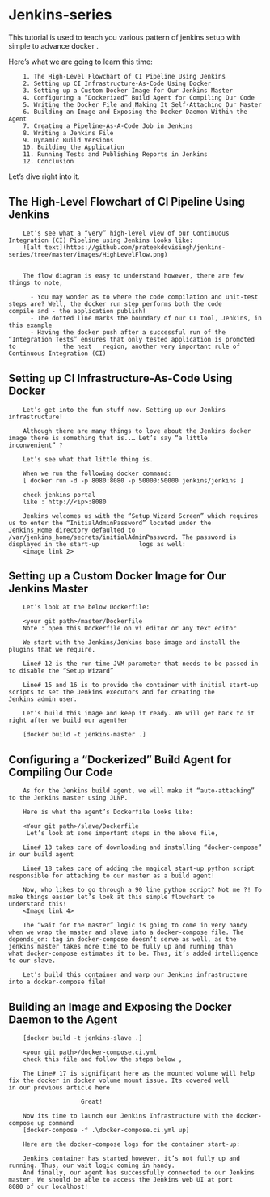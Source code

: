 # Jenkins-series
This tutorial is used to teach you various pattern of jenkins setup with simple to advance docker . 

Here’s what we are going to learn this time:

        1. The High-Level Flowchart of CI Pipeline Using Jenkins
        2. Setting up CI Infrastructure-As-Code Using Docker
        3. Setting up a Custom Docker Image for Our Jenkins Master
        4. Configuring a “Dockerized” Build Agent for Compiling Our Code
        5. Writing the Docker File and Making It Self-Attaching Our Master
        6. Building an Image and Exposing the Docker Daemon Within the Agent
        7. Creating a Pipeline-As-A-Code Job in Jenkins
        8. Writing a Jenkins File
        9. Dynamic Build Versions
        10. Building the Application
        11. Running Tests and Publishing Reports in Jenkins
        12. Conclusion

Let’s dive right into it.

## The High-Level Flowchart of CI Pipeline Using Jenkins
        Let’s see what a “very” high-level view of our Continuous Integration (CI) Pipeline using Jenkins looks like:
        ![alt text](https://github.com/prateekdevisingh/jenkins-series/tree/master/images/HighLevelFlow.png)


        The flow diagram is easy to understand however, there are few things to note,

          - You may wonder as to where the code compilation and unit-test steps are? Well, the docker run step performs both the code               compile and - the application publish!
          - The dotted line marks the boundary of our CI tool, Jenkins, in this example
          - Having the docker push after a successful run of the “Integration Tests” ensures that only tested application is promoted to             the next   region, another very important rule of Continuous Integration (CI)

## Setting up CI Infrastructure-As-Code Using Docker
        Let’s get into the fun stuff now. Setting up our Jenkins infrastructure!

        Although there are many things to love about the Jenkins docker image there is something that is..… Let’s say “a little                 inconvenient” ?

        Let’s see what that little thing is.

        When we run the following docker command:
        [ docker run -d -p 8080:8080 -p 50000:50000 jenkins/jenkins ]

        check jenkins portal
        like : http://<ip>:8080

        Jenkins welcomes us with the “Setup Wizard Screen” which requires us to enter the “InitialAdminPassword” located under the               Jenkins_Home directory defaulted to /var/jenkins_home/secrets/initialAdminPassword. The password is displayed in the start-up           logs as well:
        <image link 2>


## Setting up a Custom Docker Image for Our Jenkins Master
        Let’s look at the below Dockerfile:

        <your git path>/master/Dockerfile
        Note : open this Dockerfile on vi editor or any text editor 

        We start with the Jenkins/Jenkins base image and install the plugins that we require.

        Line# 12 is the run-time JVM parameter that needs to be passed in to disable the “Setup Wizard”

        Line# 15 and 16 is to provide the container with initial start-up scripts to set the Jenkins executors and for creating the             Jenkins admin user.

        Let’s build this image and keep it ready. We will get back to it right after we build our agent!er

        [docker build -t jenkins-master .]

## Configuring a “Dockerized” Build Agent for Compiling Our Code

        As for the Jenkins build agent, we will make it “auto-attaching” to the Jenkins master using JLNP.

        Here is what the agent’s Dockerfile looks like:

        <Your git path>/slave/Dockerfile
         Let’s look at some important steps in the above file,

        Line# 13 takes care of downloading and installing “docker-compose” in our build agent

        Line# 18 takes care of adding the magical start-up python script responsible for attaching to our master as a build agent!

        Now, who likes to go through a 90 line python script? Not me ?! To make things easier let’s look at this simple flowchart to             understand this!      
        <Image link 4>
        
        The “wait for the master” logic is going to come in very handy when we wrap the master and slave into a docker-compose file. The         depends_on: tag in docker-compose doesn’t serve as well, as the jenkins master takes more time to be fully up and running than           what docker-compose estimates it to be. Thus, it’s added intelligence to our slave.

        Let’s build this container and warp our Jenkins infrastructure into a docker-compose file!
## Building an Image and Exposing the Docker Daemon to the Agent

        [docker build -t jenkins-slave .]
        
        <your git path>/docker-compose.ci.yml
        check this file and follow the steps below ,
        
        The Line# 17 is significant here as the mounted volume will help fix the docker in docker volume mount issue. Its covered well           in our previous article here

                        Great!

        Now its time to launch our Jenkins Infrastructure with the docker-compose up command
        [docker-compose -f .\docker-compose.ci.yml up]
        
        Here are the docker-compose logs for the container start-up:

        Jenkins container has started however, it’s not fully up and running. Thus, our wait logic coming in handy.
        And finally, our agent has successfully connected to our Jenkins master. We should be able to access the Jenkins web UI at port         8080 of our localhost!
        
        
